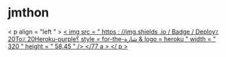 # jmthon

< p  align = "left " > <a href = "https://heroku.com/deploy؟template=https://github.com/@Gazivi/roz"> < img src = " https : //img.shields  .io / Badge / Deploy٪ 20To٪ 20Heroku-purple؟ style = for-the-شارة & logo = heroku " width = " 320 " height = " 58.45 " /> </77 a > </ p >    

